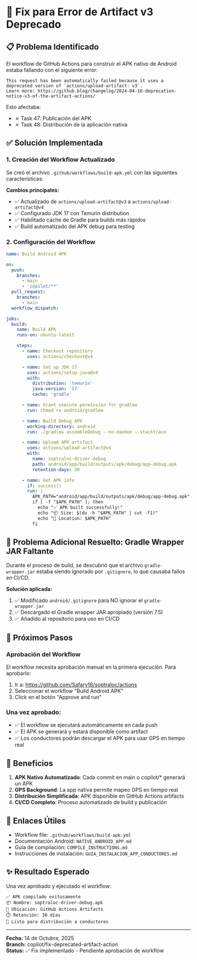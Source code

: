 # 🔧 Fix para Error de Artifact v3 Deprecado

## 📋 Problema Identificado

El workflow de GitHub Actions para construir el APK nativo de Android estaba fallando con el siguiente error:

```
This request has been automatically failed because it uses a deprecated version of `actions/upload-artifact: v3`. 
Learn more: https://github.blog/changelog/2024-04-16-deprecation-notice-v3-of-the-artifact-actions/
```

Esto afectaba:
- ✗ Task 47: Publicación del APK
- ✗ Task 48: Distribución de la aplicación nativa

## ✅ Solución Implementada

### 1. Creación del Workflow Actualizado

Se creó el archivo `.github/workflows/build-apk.yml` con las siguientes características:

**Cambios principales:**
- ✅ Actualizado de `actions/upload-artifact@v3` a `actions/upload-artifact@v4`
- ✅ Configurado JDK 17 con Temurin distribution
- ✅ Habilitado cache de Gradle para builds más rápidos
- ✅ Build automatizado del APK debug para testing

### 2. Configuración del Workflow

```yaml
name: Build Android APK

on:
  push:
    branches:
      - main
      - 'copilot/**'
  pull_request:
    branches:
      - main
  workflow_dispatch:

jobs:
  build:
    name: Build APK
    runs-on: ubuntu-latest

    steps:
      - name: Checkout repository
        uses: actions/checkout@v4

      - name: Set up JDK 17
        uses: actions/setup-java@v4
        with:
          distribution: 'temurin'
          java-version: '17'
          cache: 'gradle'

      - name: Grant execute permission for gradlew
        run: chmod +x android/gradlew

      - name: Build Debug APK
        working-directory: android
        run: ./gradlew assembleDebug --no-daemon --stacktrace

      - name: Upload APK artifact
        uses: actions/upload-artifact@v4
        with:
          name: soptraloc-driver-debug
          path: android/app/build/outputs/apk/debug/app-debug.apk
          retention-days: 30

      - name: Get APK info
        if: success()
        run: |
          APK_PATH="android/app/build/outputs/apk/debug/app-debug.apk"
          if [ -f "$APK_PATH" ]; then
            echo "✅ APK built successfully!"
            echo "📦 Size: $(du -h "$APK_PATH" | cut -f1)"
            echo "📍 Location: $APK_PATH"
          fi
```

## 🔧 Problema Adicional Resuelto: Gradle Wrapper JAR Faltante

Durante el proceso de build, se descubrió que el archivo `gradle-wrapper.jar` estaba siendo ignorado por `.gitignore`, lo que causaba fallos en CI/CD. 

**Solución aplicada:**
1. ✅ Modificado `android/.gitignore` para NO ignorar el `gradle-wrapper.jar`
2. ✅ Descargado el Gradle wrapper JAR apropiado (versión 7.5)
3. ✅ Añadido al repositorio para uso en CI/CD

## 🚀 Próximos Pasos

### Aprobación del Workflow

El workflow necesita aprobación manual en la primera ejecución. Para aprobarlo:

1. Ir a: https://github.com/Safary16/soptraloc/actions
2. Seleccionar el workflow "Build Android APK"
3. Click en el botón "Approve and run"

### Una vez aprobado:

- ✅ El workflow se ejecutará automáticamente en cada push
- ✅ El APK se generará y estará disponible como artifact
- ✅ Los conductores podrán descargar el APK para usar GPS en tiempo real

## 📱 Beneficios

1. **APK Nativo Automatizado**: Cada commit en main o copilot/* generará un APK
2. **GPS Background**: La app nativa permite mapeo GPS en tiempo real
3. **Distribución Simplificada**: APK disponible en GitHub Actions artifacts
4. **CI/CD Completo**: Proceso automatizado de build y publicación

## 🔗 Enlaces Útiles

- Workflow file: `.github/workflows/build-apk.yml`
- Documentación Android: `NATIVE_ANDROID_APP.md`
- Guía de compilación: `COMPILE_INSTRUCTIONS.md`
- Instrucciones de instalación: `GUIA_INSTALACION_APP_CONDUCTORES.md`

## ✨ Resultado Esperado

Una vez aprobado y ejecutado el workflow:

```
✅ APK compilado exitosamente
📦 Nombre: soptraloc-driver-debug.apk
📍 Ubicación: GitHub Actions Artifacts
⏱️ Retención: 30 días
📱 Listo para distribución a conductores
```

---

**Fecha:** 14 de Octubre, 2025  
**Branch:** copilot/fix-deprecated-artifact-action  
**Status:** ✅ Fix implementado - Pendiente aprobación de workflow

